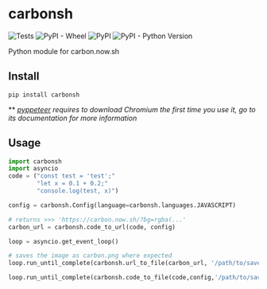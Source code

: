 # carbonsh
![Tests](https://github.com/MrMarble/carbonsh/workflows/Tests/badge.svg?branch=master)
![PyPI - Wheel](https://img.shields.io/pypi/wheel/carbonsh)
![PyPI](https://img.shields.io/pypi/v/carbonsh)
![PyPI - Python Version](https://img.shields.io/pypi/pyversions/carbonsh)

Python module for carbon.now.sh

## Install

```shell script
pip install carbonsh
```
** *[pyppeteer](https://pyppeteer.github.io/pyppeteer/) requires to download Chromium the first time you use it, go to its documentation for more information*
## Usage

```python
import carbonsh
import asyncio
code = ("const test = 'test';"
        "let x = 0.1 + 0.2;"
        "console.log(test, x)")

config = carbonsh.Config(language=carbonsh.languages.JAVASCRIPT)

# returns >>> 'https://carbon.now.sh/?bg=rgba(...'
carbon_url = carbonsh.code_to_url(code, config)

loop = asyncio.get_event_loop()

# saves the image as carbon.png where expected
loop.run_until_complete(carbonsh.url_to_file(carbon_url, '/path/to/save/screenshot/'))

loop.run_until_complete(carbonsh.code_to_file(code,config,'/path/to/save/screenshot/'))
```
